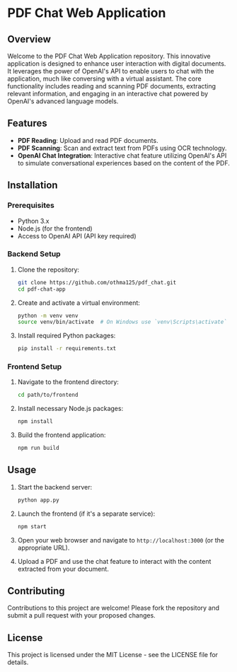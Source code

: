 # PDF Chat Web Application

## Overview
Welcome to the PDF Chat Web Application repository. This innovative application is designed to enhance user interaction with digital documents. It leverages the power of OpenAI's API to enable users to chat with the application, much like conversing with a virtual assistant. The core functionality includes reading and scanning PDF documents, extracting relevant information, and engaging in an interactive chat powered by OpenAI's advanced language models.

## Features
- **PDF Reading**: Upload and read PDF documents.
- **PDF Scanning**: Scan and extract text from PDFs using OCR technology.
- **OpenAI Chat Integration**: Interactive chat feature utilizing OpenAI's API to simulate conversational experiences based on the content of the PDF.

## Installation

### Prerequisites
- Python 3.x
- Node.js (for the frontend)
- Access to OpenAI API (API key required)

### Backend Setup
1. Clone the repository:
   ```sh
   git clone https://github.com/othma125/pdf_chat.git
   cd pdf-chat-app
   ```

2. Create and activate a virtual environment:
   ```sh
   python -m venv venv
   source venv/bin/activate  # On Windows use `venv\Scripts\activate`
   ```

3. Install required Python packages:
   ```sh
   pip install -r requirements.txt
   ```

### Frontend Setup
1. Navigate to the frontend directory:
   ```sh
   cd path/to/frontend
   ```

2. Install necessary Node.js packages:
   ```sh
   npm install
   ```

3. Build the frontend application:
   ```sh
   npm run build
   ```

## Usage
1. Start the backend server:
   ```sh
   python app.py
   ```

2. Launch the frontend (if it's a separate service):
   ```sh
   npm start
   ```

3. Open your web browser and navigate to `http://localhost:3000` (or the appropriate URL).

4. Upload a PDF and use the chat feature to interact with the content extracted from your document.

## Contributing
Contributions to this project are welcome! Please fork the repository and submit a pull request with your proposed changes.

## License
This project is licensed under the MIT License - see the LICENSE file for details.
